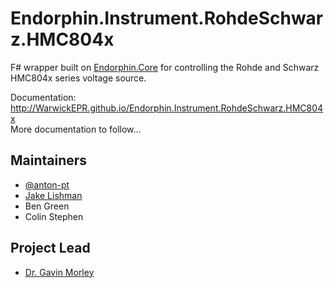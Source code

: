 # Endorphin.Instrument.RohdeSchwarz.HMC804x

F# wrapper built on [Endorphin.Core][1] for controlling the Rohde and Schwarz
HMC804x series voltage source.

Documentation:
http://WarwickEPR.github.io/Endorphin.Instrument.RohdeSchwarz.HMC804x  
More documentation to follow...

## Maintainers

- [@anton-pt](https://github.com/anton-pt)
- [Jake Lishman](https://github.com/jakelishman)
- Ben Green
- Colin Stephen

## Project Lead

- [Dr. Gavin Morley](mailto:gavin.morley@warwick.ac.uk)

[1]: https://warwickepr.github.io/Endorphin.Core
